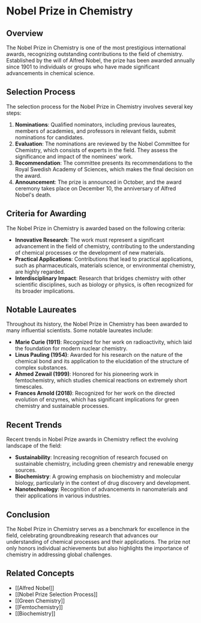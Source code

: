 
# Nobel Prize in Chemistry

## Overview
The Nobel Prize in Chemistry is one of the most prestigious international awards, recognizing outstanding contributions to the field of chemistry. Established by the will of Alfred Nobel, the prize has been awarded annually since 1901 to individuals or groups who have made significant advancements in chemical science.

## Selection Process
The selection process for the Nobel Prize in Chemistry involves several key steps:
1. **Nominations**: Qualified nominators, including previous laureates, members of academies, and professors in relevant fields, submit nominations for candidates.
2. **Evaluation**: The nominations are reviewed by the Nobel Committee for Chemistry, which consists of experts in the field. They assess the significance and impact of the nominees' work.
3. **Recommendation**: The committee presents its recommendations to the Royal Swedish Academy of Sciences, which makes the final decision on the award.
4. **Announcement**: The prize is announced in October, and the award ceremony takes place on December 10, the anniversary of Alfred Nobel's death.

## Criteria for Awarding
The Nobel Prize in Chemistry is awarded based on the following criteria:
- **Innovative Research**: The work must represent a significant advancement in the field of chemistry, contributing to the understanding of chemical processes or the development of new materials.
- **Practical Applications**: Contributions that lead to practical applications, such as pharmaceuticals, materials science, or environmental chemistry, are highly regarded.
- **Interdisciplinary Impact**: Research that bridges chemistry with other scientific disciplines, such as biology or physics, is often recognized for its broader implications.

## Notable Laureates
Throughout its history, the Nobel Prize in Chemistry has been awarded to many influential scientists. Some notable laureates include:
- **Marie Curie (1911)**: Recognized for her work on radioactivity, which laid the foundation for modern nuclear chemistry.
- **Linus Pauling (1954)**: Awarded for his research on the nature of the chemical bond and its application to the elucidation of the structure of complex substances.
- **Ahmed Zewail (1999)**: Honored for his pioneering work in femtochemistry, which studies chemical reactions on extremely short timescales.
- **Frances Arnold (2018)**: Recognized for her work on the directed evolution of enzymes, which has significant implications for green chemistry and sustainable processes.

## Recent Trends
Recent trends in Nobel Prize awards in Chemistry reflect the evolving landscape of the field:
- **Sustainability**: Increasing recognition of research focused on sustainable chemistry, including green chemistry and renewable energy sources.
- **Biochemistry**: A growing emphasis on biochemistry and molecular biology, particularly in the context of drug discovery and development.
- **Nanotechnology**: Recognition of advancements in nanomaterials and their applications in various industries.

## Conclusion
The Nobel Prize in Chemistry serves as a benchmark for excellence in the field, celebrating groundbreaking research that advances our understanding of chemical processes and their applications. The prize not only honors individual achievements but also highlights the importance of chemistry in addressing global challenges.

## Related Concepts
- [[Alfred Nobel]]
- [[Nobel Prize Selection Process]]
- [[Green Chemistry]]
- [[Femtochemistry]]
- [[Biochemistry]]
